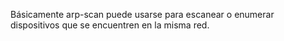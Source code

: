Básicamente arp-scan puede usarse para escanear o enumerar dispositivos que se encuentren en la misma red. 